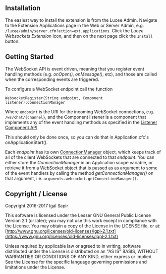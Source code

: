## Installation 

The easiest way to install the extension is from the Lucee Admin.  Navigate to the Extension Applications page in the Web or Server Admin, e.g. `/lucee/admin/server.cfm?action=ext.applications`.  Click the *Lucee Websockets Extension* icon, and then on the next page click the `Install` button.

## Getting Started

The WebSocket API is event driven, meaning that you register event handling methods (e.g. _onOpen()_, _onMessage()_, etc), and those are called when the corresponding events are triggered.

To configure a WebSocket endpoint call the function 

    WebsocketRegister(String endpoint, Component listener):ConnectionManager
    
Where `endpoint` is the URI for the incoming WebSocket connections, e.g. `/ws/chat/{channel}`, and the Component listener is a component that implements any of the event handling methods as specified in the [Listener Component API](../../wiki/Listener-Component-API).
    
This should only be done once, so you can do that in Application.cfc's onApplicationStart().

Each _endpoint_ has its own [ConnectionManager](../../wiki/ConnectionManager-API) object, which keeps track of all of the client WebSockets that are connected to that _endpoint_.  You can either store the _ConnectionManager_ in an Application scope variable, or retrieve it from a [WebSocket](wiki/WebSocket-API) object that is passed as as argument to some of the event handlers by calling the method _getConnectionManager()_ on that argument, i.e. `arguments.websocket.getConnectionManager()`.



## Copyright / License

Copyright 2016-2017 Igal Sapir

This software is licensed under the Lesser GNU General Public License Version 2.1 (or later); you may not use this work except in compliance with the License. You may obtain a copy of the License in the LICENSE file, or at:
[http://www.gnu.org/licenses/old-licenses/lgpl-2.1.txt](https://www.gnu.org/licenses/old-licenses/lgpl-2.1.txt)

Unless required by applicable law or agreed to in writing, software distributed under the License is distributed on an "AS IS" BASIS, WITHOUT WARRANTIES OR CONDITIONS OF ANY KIND, either express or implied. See the License for the specific language governing permissions and limitations under the License.

